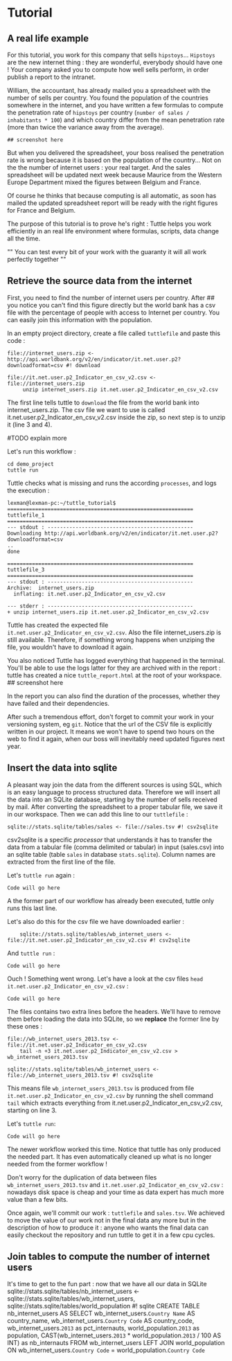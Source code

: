 # Tutorial

## A real life example
For this tutorial, you work for this company that sells ``hipstoys``... ``Hipstoys`` are the new internet thing : they are wonderful, everybody
should have one ! Your company asked you to compute how well sells perform, in order publish a report to the intranet.

William, the accountant, has already mailed you a spreadsheet with the number of sells per country. You found the population
of the countries somewhere in the internet, and you have written a few formulas to compute the penetration rate of
``hipstoys`` per country (``number of sales / inhabitants * 100``) and which country differ from the mean penetration
rate (more than twice the variance away from the average).


    ## screenshot here
But when you delivered the spreadsheet, your boss realised the penetration rate is wrong because it is based on the
population of the country... Not on the the number of internet users : your real target. And the sales spreadsheet
will be updated next week because Maurice from the Western Europe Department mixed the figures between Belgium and France.

Of course he thinks that because computing is all automatic, as soon has mailed the updated spreadsheet report will be
ready with the right figures for France and Belgium.

The purpose of this tutorial is to prove he's right : Tuttle helps you work efficiently in an real life environment where
formulas, scripts, data change all the time.

"" You can test every bit of your work with the guaranty it will all work perfectly together ""


## Retrieve the source data from the internet

First, you need to find the number of internet users per country. After ## you notice you can't find this figure
directly but the world bank has a csv file with the percentage of people with access to Internet per country. You can
easily join this information with the population.

In an empty project directory, create a file called ``tuttlefile`` and paste this code :

    file://internet_users.zip <- http://api.worldbank.org/v2/en/indicator/it.net.user.p2?downloadformat=csv #! download

    file://it.net.user.p2_Indicator_en_csv_v2.csv <- file://internet_users.zip
         unzip internet_users.zip it.net.user.p2_Indicator_en_csv_v2.csv


The first line tells tuttle to ``download`` the file from the world bank into internet_users.zip. The csv file we want to
use is called it.net.user.p2_Indicator_en_csv_v2.csv inside the zip, so next step is to unzip it (line 3 and 4).

#TODO explain more


Let's run this workflow :

    cd demo_project
    tuttle run

Tuttle checks what is missing and runs the according ``processes``, and logs the execution :

```console
lexman@lexman-pc:~/tuttle_tutorial$
============================================================
tuttlefile_1
============================================================
--- stdout : -----------------------------------------------
Downloading http://api.worldbank.org/v2/en/indicator/it.net.user.p2?downloadformat=csv
..
done

============================================================
tuttlefile_3
============================================================
--- stdout : -----------------------------------------------
Archive:  internet_users.zip
  inflating: it.net.user.p2_Indicator_en_csv_v2.csv

--- stderr : -----------------------------------------------
+ unzip internet_users.zip it.net.user.p2_Indicator_en_csv_v2.csv

````

Tuttle has created the expected file ``it.net.user.p2_Indicator_en_csv_v2.csv``. Also the file internet_users.zip is still
available. Therefore, if something wrong happens when unziping the file, you wouldn't have to download it again.

You also noticed Tuttle has logged everything that happened in the terminal. You'll be able to use the logs latter for
they are archived with in the report : tuttle has created a nice ``tuttle_report.html`` at the root of your workspace.
    ## screenshot here

In the report you can also find the duration of the processes, whether they have failed and their dependencies.


After such a tremendous effort, don't forget to commit your work in your versioning system, eg ``git``. Notice that the url
of the CSV file is explicitly written in our project. It means we won't have to spend two hours on the web to find it
again, when our boss will inevitably need updated figures next year.


## Insert the data into sqlite

A pleasant way join the data from the different sources is using SQL, which is an easy language to process structured
 data. Therefore we will insert all the data into an SQLite database, starting by the number of sells received by mail.
After converting the spreadsheet to a proper tabular file, we save it in our workspace. Then we can add this line to our
``tuttlefile`` :

    sqlite://stats.sqlite/tables/sales <- file://sales.tsv #! csv2sqlite


csv2sqlite is a specific *processor* that understands it has to transfer the data from a tabular file (comma delimited
 or tabular) in input (sales.csv) into an sqlite table (table `sales` in database `stats.sqlite`). Column names are
 extracted from the first line of the file.


Let's ``tuttle run`` again :

```console
Code will go here
````

A the former part of our workflow has already been executed, tuttle only runs this last line.

Let's also do this for the csv file we have downloaded earlier :

        sqlite://stats.sqlite/tables/wb_internet_users <- file://it.net.user.p2_Indicator_en_csv_v2.csv #! csv2sqlite

And `tuttle run` :

```console
Code will go here
````

Ouch ! Something went wrong. Let's have a look at the csv files ``head it.net.user.p2_Indicator_en_csv_v2.csv`` :

```console
Code will go here
````

The files contains two extra lines before the headers. We'll have to remove them before loading the data into SQLite, so we
**replace** the former line by these ones :

    file://wb_internet_users_2013.tsv <- file://it.net.user.p2_Indicator_en_csv_v2.csv
        tail -n +3 it.net.user.p2_Indicator_en_csv_v2.csv > wb_internet_users_2013.tsv

    sqlite://stats.sqlite/tables/wb_internet_users <- file://wb_internet_users_2013.tsv #! csv2sqlite

This means file `wb_internet_users_2013.tsv` is produced from file `it.net.user.p2_Indicator_en_csv_v2.csv` by running
the shell command `tail` which extracts everything from it.net.user.p2_Indicator_en_csv_v2.csv, starting on line 3.

Let's `tuttle run`:

```console
Code will go here
````

The newer workflow worked this time. Notice that tuttle has only produced the needed part. It has even automatically
cleaned up what is no longer needed from the former workflow !



Don't worry for the duplication of data between files `wb_internet_users_2013.tsv` and `it.net.user.p2_Indicator_en_csv_v2.csv` :
nowadays disk space is cheap and your time as data expert has much more value than a few bits.

Once again, we'll commit our work : `tuttlefile` and `sales.tsv`. We achieved to move the value of our work not in the final
data any more but in the description of how to produce it : anyone who wants the final data can easily checkout the repository
and run tuttle to get it in a few cpu cycles.


## Join tables to compute the number of internet users

It's time to get to the fun part : now that we have all our data in SQLite
    sqlite://stats.sqlite/tables/nb_internet_users <- sqlite://stats.sqlite/tables/wb_internet_users, sqlite://stats.sqlite/tables/world_population #! sqlite
        CREATE TABLE nb_internet_users AS
        SELECT
            wb_internet_users.`Country Name` AS country_name,
            wb_internet_users.`Country Code` AS country_code,
            wb_internet_users.`2013` as pct_internauts,
            world_population.`2013` as population,
            CAST(wb_internet_users.`2013` * world_population.`2013` / 100 AS INT) as nb_internauts
        FROM wb_internet_users LEFT JOIN world_population ON wb_internet_users.`Country Code` = world_population.`Country Code`

